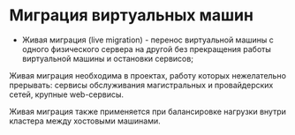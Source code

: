 # Миграция виртуальных машин

* Живая миграция (live migration) - перенос виртуальной машины с одного физического сервера на другой без прекращения работы виртуальной машины и остановки сервисов;

Живая миграция необходима в проектах, работу которых нежелательно прерывать: сервисы обслуживания магистральных и провайдерских сетей, крупные web-сервисы.

Живая миграция также применяется при балансировке нагрузки внутри кластера между хостовыми машинами.
